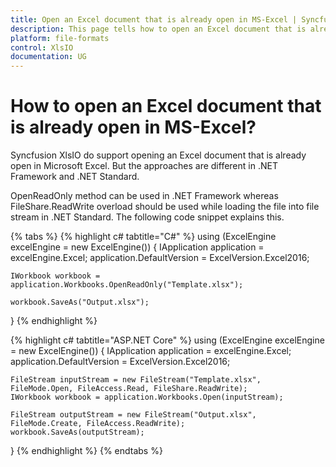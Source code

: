 ```yaml
---
title: Open an Excel document that is already open in MS-Excel | Syncfusion
description: This page tells how to open an Excel document that is already open in Microsoft Excel in Syncfusion .NET Excel library (XlsIO).
platform: file-formats
control: XlsIO
documentation: UG
---
```


# How to open an Excel document that is already open in MS-Excel?

Syncfusion XlsIO do support opening an Excel document that is already open in Microsoft Excel. But the approaches are different in .NET Framework and .NET Standard.

OpenReadOnly method can be used in .NET Framework whereas FileShare.ReadWrite overload should be used while loading the file into file stream in .NET Standard. The following code snippet explains this.

{% tabs %}
{% highlight c# tabtitle="C#" %}
using (ExcelEngine excelEngine = new ExcelEngine())
{
    IApplication application = excelEngine.Excel;
    application.DefaultVersion = ExcelVersion.Excel2016;

    IWorkbook workbook = application.Workbooks.OpenReadOnly("Template.xlsx");

    workbook.SaveAs("Output.xlsx");
}
{% endhighlight %}

{% highlight c# tabtitle="ASP.NET Core" %}
using (ExcelEngine excelEngine = new ExcelEngine())
{
    IApplication application = excelEngine.Excel;
	application.DefaultVersion = ExcelVersion.Excel2016;
	
	FileStream inputStream = new FileStream("Template.xlsx", FileMode.Open, FileAccess.Read, FileShare.ReadWrite);
	IWorkbook workbook = application.Workbooks.Open(inputStream);
	
	FileStream outputStream = new FileStream("Output.xlsx", FileMode.Create, FileAccess.ReadWrite);
	workbook.SaveAs(outputStream);
}
{% endhighlight %}
{% endtabs %}